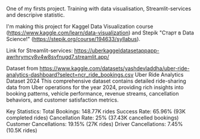 One of my firsts project.
Training with data visualisation, Streamlit-services and descripive statistic.

I'm making this project for Kaggel Data Visualization course (https://www.kaggle.com/learn/data-visualization) 
and Stepik "Старт в Data Science!" (https://stepik.org/course/194633/syllabus).

Link for Streamlit-services: https://uberkaggeldatasetappapp-awrhrymcy8v4w8svfnugd7.streamlit.app/

Dataset from https://www.kaggle.com/datasets/yashdevladdha/uber-ride-analytics-dashboard?select=ncr_ride_bookings.csv
Uber Ride Analytics Dataset 2024
This comprehensive dataset contains detailed ride-sharing data from Uber operations for the year 2024, 
providing rich insights into booking patterns, vehicle performance, revenue streams, cancellation behaviors, 
and customer satisfaction metrics.

Key Statistics:
Total Bookings: 148.77K rides
Success Rate: 65.96% (93K completed rides)
Cancellation Rate: 25% (37.43K cancelled bookings)
Customer Cancellations: 19.15% (27K rides)
Driver Cancellations: 7.45% (10.5K rides)

